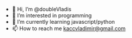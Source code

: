 - 👋 Hi, I’m @doubleVladis
- 👀 I’m interested in programming
- 🌱 I’m currently learning javascript/python
- 📫 How to reach me kaccvladimir@gmail.com

<!---
doubleVladis/doubleVladis is a ✨ special ✨ repository because its `README.md` (this file) appears on your GitHub profile.
You can click the Preview link to take a look at your changes.
--->
